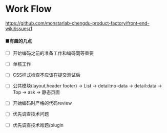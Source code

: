 # Work Flow

https://github.com/monstarlab-chengdu-product-factory/front-end-wiki/issues/1

#### ■有趣的几点

- [ ] 开始编码之前的准备工作和编码同等重要

- [ ] 单核工作

- [ ] CSS样式检查不应该在提交测试后

- [ ] 公共模块(layout,header footer) → List → detail:no-data → detail:data → Top → ask → 静态页面

- [ ] 开始编码时严格的代码review

- [ ] 优先调查技术问题

- [ ] 优先调查技术难题/plugin
